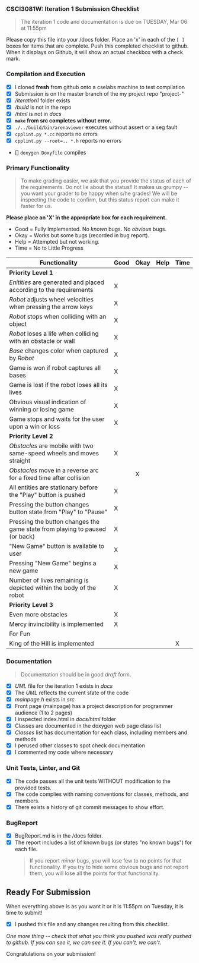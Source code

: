 ### CSCI3081W: Iteration 1 Submission Checklist

> The iteration 1 code and documentation is due on TUESDAY, Mar 06 at 11:55pm

Please copy this file into your /docs folder. Place an 'x' in each of the `[ ]` boxes for items that are complete. Push this completed checklist to github. When it displays on Github, it will show an actual checkbox with a check mark.

### Compilation and Execution

- [X] I cloned **fresh** from github onto a cselabs machine to test compilation
- [X] Submission is on the master branch of the my project repo "project-<username>"
- [X] _/iteration1_ folder exists
- [X] _/build_ is not in the repo
- [X] _/html_ is not in _docs_
- [X] **__`make` from src completes without error.__**
- [X] `./../build/bin/arenaviewer` executes without assert or a seg fault
- [X] `cpplint.py *.cc` reports no errors
- [X] `cpplint.py --root=.. *.h` reports no errors
- [] `doxygen Doxyfile` compiles

### Primary Functionality

> To make grading easier, we ask that you provide the status of each of the requirements. Do not lie about the status!! It makes us grumpy -- you want your grader to be happy when s/he grades! We will be inspecting the code to confirm,
but this status report can make it faster for us.

**__Please place an 'X' in the appropriate box for each requirement.__**
- Good = Fully Implemented. No _known_ bugs. No _obvious_ bugs.
- Okay = Works but some bugs (recorded in bug report).
- Help = Attempted but not working.
- Time = No to Little Progress

| Functionality | Good | Okay | Help | Time |
| -------- | -------- | -------- | -------- | --------- |
| **__Priority Level 1__** | 
| _Enitities_ are generated and placed according to the requirements | X |  |  |  |
| _Robot_ adjusts wheel velocities when pressing the arrow keys | X |  |  |  |
| _Robot_ stops when colliding with an object | X |  |  |  |
| _Robot_ loses a life when colliding with an obstacle or wall | X |  |  |  |
| _Base_ changes color when captured by _Robot_ | X |  |  |  |
| Game is won if robot captures all bases | X |  |  |  |
| Game is lost if the robot loses all its lives | X |  |  |  |
| Obvious visual indication of winning or losing game | X |  |  |  |
| Game stops and waits for the user upon a win or loss | X |  |  |   |
| **__Priority Level 2__** |
| _Obstacles_ are mobile with two same-speed wheels and moves straight | X |  |  |   |
| _Obstacles_ move in a reverse arc for a fixed time after collision |  | X |  |   |
| All entities are stationary before the "Play" button is pushed | X |  |  |   |
| Pressing the button changes button state from "Play" to "Pause" | X |  |  |   |
| Pressing the button changes the game state from playing to paused (or back) | X |  |  |  |
| "New Game" button is available to user | X |  |  |  |
| Pressing "New Game" begins a new game | X |  |  |  |
| Number of lives remaining is depicted within the body of the robot | X |  |  |   |
| **__Priority Level 3__** |
| Even more obstacles | X |  |  |   |
| Mercy invincibility is implemented |X  |  |  |   |
| For Fun | 
| King of the Hill is implemented |  |  |  |  X |

### Documentation
> Documentation should be in good _draft_ form.

- [X] _UML_ file for the iteration 1 exists in _docs_
- [X] The _UML_ reflects the current state of the code
- [X] _mainpage.h_ exists in _src_
- [X] Front page (mainpage) has a project description for programmer audience (1 to 2 pages)
- [X] I inspected index.html in _docs/html_ folder
- [X] Classes are documented in the doxygen web page class list
- [X] _Classes_ list has documentation for each class, including members and methods
- [X] I perused other classes to spot check documentation
- [X] I commented my code where necessary

### Unit Tests, Linter, and Git
- [X] The code passes all the unit tests WITHOUT modification to the provided tests.
- [X] The code complies with naming conventions for classes, methods, and members.
- [X] There exists a history of git commit messages to show effort.

### BugReport
- [X] BugReport.md is in the /docs folder.
- [X] The report includes a list of known bugs (or states "no known bugs") for each file.
  > If you report _minor_ bugs, you will lose few to no points for that functionality.
  > If you try to hide some obvious bugs and not report them, you will lose all the points for that functionality.

## Ready For Submission

When everything above is as you want it or it is 11:55pm on Tuesday, it is time to submit!

- [X] I pushed this file and any changes resulting from this checklist.

_One more thing -- check that what you think you pushed was really pushed to github. If you can see it, we can see it. If you can't, we can't._

Congratulations on your submission!

